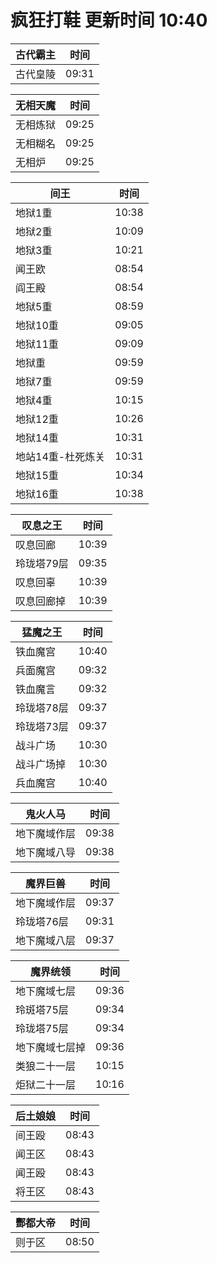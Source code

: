 # 疯狂打鞋 更新时间 10:40

| 古代霸主   | 时间    |
|--------|-------|
| 古代皇陵 | 09:31 |

| 无相天魔   | 时间    |
|--------|-------|
| 无相炼狱 | 09:25 |
| 无相糊名 | 09:25 |
| 无相炉 | 09:25 |

| 间王   | 时间    |
|--------|-------|
| 地狱1重 | 10:38 |
| 地狱2重 | 10:09 |
| 地狱3重 | 10:21 |
| 闻王欧 | 08:54 |
| 阎王殿 | 08:54 |
| 地狱5重 | 08:59 |
| 地狱10重 | 09:05 |
| 地狱11重 | 09:09 |
| 地狱重 | 09:59 |
| 地狱7重 | 09:59 |
| 地狱4重 | 10:15 |
| 地狱12重 | 10:26 |
| 地狱14重 | 10:31 |
| 地站14重-杜死炼关 | 10:31 |
| 地狱15重 | 10:34 |
| 地狱16重 | 10:38 |

| 叹息之王   | 时间    |
|--------|-------|
| 叹息回廊 | 10:39 |
| 玲珑塔79层 | 09:35 |
| 叹息回辜 | 10:39 |
| 叹息回廊掉 | 10:39 |

| 猛魔之王   | 时间    |
|--------|-------|
| 铁血魔宫 | 10:40 |
| 兵面魔宫 | 09:32 |
| 铁血魔言 | 09:32 |
| 玲珑塔78层 | 09:37 |
| 玲珑塔73层 | 09:37 |
| 战斗广场 | 10:30 |
| 战斗广场掉 | 10:30 |
| 兵血魔宫 | 10:40 |

| 鬼火人马   | 时间    |
|--------|-------|
| 地下魔域作层 | 09:38 |
| 地下魔域八导 | 09:38 |

| 魔界巨兽   | 时间    |
|--------|-------|
| 地下魔域作层 | 09:37 |
| 玲珑塔76层 | 09:31 |
| 地下魔域八层 | 09:37 |

| 魔界统领   | 时间    |
|--------|-------|
| 地下魔域七层 | 09:36 |
| 玲斑塔75层 | 09:34 |
| 玲珑塔75层 | 09:34 |
| 地下魔域七层掉 | 09:36 |
| 类狼二十一层 | 10:15 |
| 炬狱二十一层 | 10:16 |

| 后土娘娘   | 时间    |
|--------|-------|
| 间王殴 | 08:43 |
| 闻王区 | 08:43 |
| 闻王殴 | 08:43 |
| 将王区 | 08:43 |

| 酆都大帝   | 时间    |
|--------|-------|
| 则于区 | 08:50 |